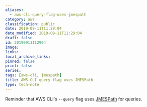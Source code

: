 ```yaml
---
aliases:
  - aws-cli-query-flag-uses-jmespath
category: aws
classification: public
date: 2019-09-11T11:29:04
date_modified: 2019-09-11T11:29:04
draft: false
id: 20190911112904
image: 
links: 
local_archive_links: 
pinned: false
print: false
series: 
tags: [aws-cli, jmespath]
title: AWS CLI query flag uses JMESPath
type: tech-note
---
```


Reminder that AWS CLI's `--query` flag uses [JMESPath](https://jmespath.org/) for queries.

